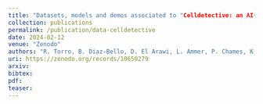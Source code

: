 ```yaml
---
title: "Datasets, models and demos associated to "Celldetective: an AI-enhanced image analysis tool for unraveling dynamic cell interactions""
collection: publications
permalink: /publication/data-celldetective
date: 2024-02-12
venue: "Zenodo"
authors: "R. Torro, B. Diaz-Bello, D. El Arawi, L. Ammer, P. Chames, K. Sengupta, L. Limozin"
uri: https://zenodo.org/records/10650279
arxiv: 
bibtex: 
pdf: 
teaser: 
---
```

